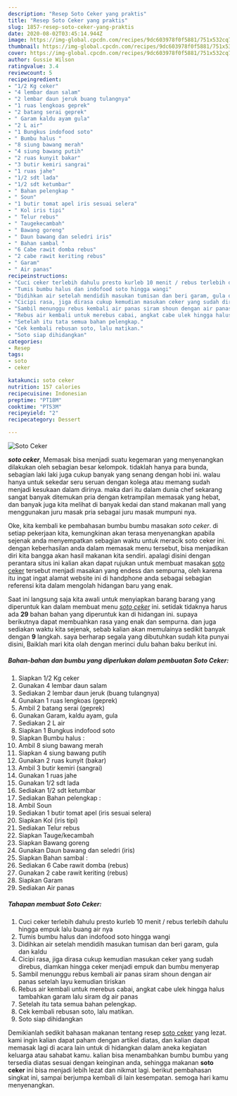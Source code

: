 ```yaml
---
description: "Resep Soto Ceker yang praktis"
title: "Resep Soto Ceker yang praktis"
slug: 1857-resep-soto-ceker-yang-praktis
date: 2020-08-02T03:45:14.944Z
image: https://img-global.cpcdn.com/recipes/9dc603978f0f5881/751x532cq70/soto-ceker-foto-resep-utama.jpg
thumbnail: https://img-global.cpcdn.com/recipes/9dc603978f0f5881/751x532cq70/soto-ceker-foto-resep-utama.jpg
cover: https://img-global.cpcdn.com/recipes/9dc603978f0f5881/751x532cq70/soto-ceker-foto-resep-utama.jpg
author: Gussie Wilson
ratingvalue: 3.4
reviewcount: 5
recipeingredient:
- "1/2 Kg ceker"
- "4 lembar daun salam"
- "2 lembar daun jeruk buang tulangnya"
- "1 ruas lengkoas geprek"
- "2 batang serai geprek"
- " Garam kaldu ayam gula"
- "2 L air"
- "1 Bungkus indofood soto"
- " Bumbu halus "
- "8 siung bawang merah"
- "4 siung bawang putih"
- "2 ruas kunyit bakar"
- "3 butir kemiri sangrai"
- "1 ruas jahe"
- "1/2 sdt lada"
- "1/2 sdt ketumbar"
- " Bahan pelengkap "
- " Soun"
- "1 butir tomat apel iris sesuai selera"
- " Kol iris tipi"
- " Telur rebus"
- " Taugekecambah"
- " Bawang goreng"
- " Daun bawang dan seledri iris"
- " Bahan sambal "
- "6 Cabe rawit domba rebus"
- "2 cabe rawit keriting rebus"
- " Garam"
- " Air panas"
recipeinstructions:
- "Cuci ceker terlebih dahulu presto kurleb 10 menit / rebus terlebih dahulu hingga empuk lalu buang air nya"
- "Tumis bumbu halus dan indofood soto hingga wangi"
- "Didihkan air setelah mendidih masukan tumisan dan beri garam, gula dan kaldu"
- "Cicipi rasa, jiga dirasa cukup kemudian masukan ceker yang sudah direbus, diamkan hingga ceker menjadi empuk dan bumbu menyerap"
- "Sambil menunggu rebus kembali air panas siram shoun dengan air panas setelah layu kemudian tiriskan"
- "Rebus air kembali untuk merebus cabai, angkat cabe ulek hingga halus tambahkan garam lalu siram dg air panas"
- "Setelah itu tata semua bahan pelengkap."
- "Cek kembali rebusan soto, lalu matikan."
- "Soto siap dihidangkan"
categories:
- Resep
tags:
- soto
- ceker

katakunci: soto ceker 
nutrition: 157 calories
recipecuisine: Indonesian
preptime: "PT18M"
cooktime: "PT53M"
recipeyield: "2"
recipecategory: Dessert

---
```



![Soto Ceker](https://img-global.cpcdn.com/recipes/9dc603978f0f5881/751x532cq70/soto-ceker-foto-resep-utama.jpg)

<b><i>soto ceker</i></b>, Memasak bisa menjadi suatu kegemaran yang menyenangkan dilakukan oleh sebagian besar kelompok. tidaklah hanya para bunda, sebagian laki laki juga cukup banyak yang senang dengan hobi ini. walau hanya untuk sekedar seru seruan dengan kolega atau memang sudah menjadi kesukaan dalam dirinya. maka dari itu dalam dunia chef sekarang sangat banyak ditemukan pria dengan ketrampilan memasak yang hebat, dan banyak juga kita melihat di banyak kedai dan stand makanan mall yang menggunakan juru masak pria sebagai juru masak mumpuni nya.

Oke, kita kembali ke pembahasan bumbu bumbu masakan <i>soto ceker</i>. di setiap pekerjaan kita, kemungkinan akan terasa menyenangkan apabila sejenak anda menyempatkan sebagian waktu untuk meracik soto ceker ini. dengan keberhasilan anda dalam memasak menu tersebut, bisa menjadikan diri kita bangga akan hasil makanan kita sendiri. apalagi disini dengan perantara situs ini kalian akan dapat rujukan untuk membuat masakan <u>soto ceker</u> tersebut menjadi masakan yang endess dan sempurna, oleh karena itu ingat ingat alamat website ini di handphone anda sebagai sebagian referensi kita dalam mengolah hidangan baru yang enak.




Saat ini langsung saja kita awali untuk menyiapkan barang barang yang diperuntuk kan dalam membuat menu <u><i>soto ceker</i></u> ini. setidak tidaknya harus ada <b>29</b> bahan bahan yang diperuntuk kan di hidangan ini. supaya berikutnya dapat membuahkan rasa yang enak dan sempurna. dan juga sediakan waktu kita sejenak, sebab kalian akan memulainya sedikit banyak dengan <b>9</b> langkah. saya berharap segala yang dibutuhkan sudah kita punyai disini, Baiklah mari kita olah dengan merinci dulu bahan baku berikut ini.

<!--inarticleads1-->

##### Bahan-bahan dan bumbu yang diperlukan dalam pembuatan Soto Ceker:

1. Siapkan 1/2 Kg ceker
1. Gunakan 4 lembar daun salam
1. Sediakan 2 lembar daun jeruk (buang tulangnya)
1. Gunakan 1 ruas lengkoas (geprek)
1. Ambil 2 batang serai (geprek)
1. Gunakan  Garam, kaldu ayam, gula
1. Sediakan 2 L air
1. Siapkan 1 Bungkus indofood soto
1. Siapkan  Bumbu halus :
1. Ambil 8 siung bawang merah
1. Siapkan 4 siung bawang putih
1. Gunakan 2 ruas kunyit (bakar)
1. Ambil 3 butir kemiri (sangrai)
1. Gunakan 1 ruas jahe
1. Gunakan 1/2 sdt lada
1. Sediakan 1/2 sdt ketumbar
1. Sediakan  Bahan pelengkap :
1. Ambil  Soun
1. Sediakan 1 butir tomat apel (iris sesuai selera)
1. Siapkan  Kol (iris tipi)
1. Sediakan  Telur rebus
1. Siapkan  Tauge/kecambah
1. Siapkan  Bawang goreng
1. Gunakan  Daun bawang dan seledri (iris)
1. Siapkan  Bahan sambal :
1. Sediakan 6 Cabe rawit domba (rebus)
1. Gunakan 2 cabe rawit keriting (rebus)
1. Siapkan  Garam
1. Sediakan  Air panas




<!--inarticleads2-->

##### Tahapan membuat Soto Ceker:

1. Cuci ceker terlebih dahulu presto kurleb 10 menit / rebus terlebih dahulu hingga empuk lalu buang air nya
1. Tumis bumbu halus dan indofood soto hingga wangi
1. Didihkan air setelah mendidih masukan tumisan dan beri garam, gula dan kaldu
1. Cicipi rasa, jiga dirasa cukup kemudian masukan ceker yang sudah direbus, diamkan hingga ceker menjadi empuk dan bumbu menyerap
1. Sambil menunggu rebus kembali air panas siram shoun dengan air panas setelah layu kemudian tiriskan
1. Rebus air kembali untuk merebus cabai, angkat cabe ulek hingga halus tambahkan garam lalu siram dg air panas
1. Setelah itu tata semua bahan pelengkap.
1. Cek kembali rebusan soto, lalu matikan.
1. Soto siap dihidangkan




Demikianlah sedikit bahasan makanan tentang resep <u>soto ceker</u> yang lezat. kami ingin kalian dapat paham dengan artikel diatas, dan kalian dapat memasak lagi di acara lain untuk di hidangkan dalam aneka kegiatan keluarga atau sahabat kamu. kalian bisa menambahkan bumbu bumbu yang tersedia diatas sesuai dengan keinginan anda, sehingga makanan <b>soto ceker</b> ini bisa menjadi lebih lezat dan nikmat lagi. berikut pembahasan singkat ini, sampai berjumpa kembali di lain kesempatan. semoga hari kamu menyenangkan.
